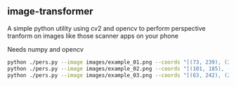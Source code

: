 ## image-transformer

A simple python utility using cv2 and opencv to perform perspective tranform on images
like those scanner apps on your phone

Needs numpy and opencv

```bash
python ./pers.py --image images/example_01.png --coords "[(73, 239), (356, 117), (475, 265), (187, 443)]"
python ./pers.py --image images/example_02.png --coords "[(101, 185), (393, 151), (479, 323), (187, 441)]"
python ./pers.py --image images/example_03.png --coords "[(63, 242), (291, 110), (361, 252), (78, 386)]"
```

